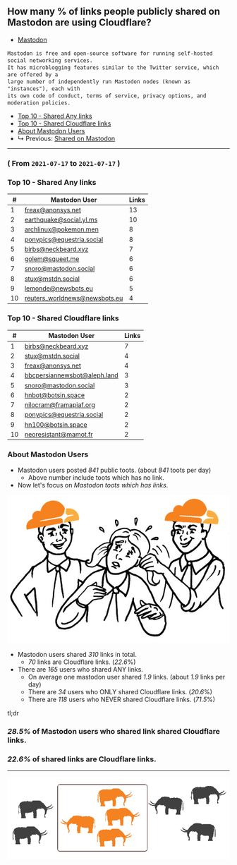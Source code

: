 ## How many % of links people publicly shared on Mastodon are using Cloudflare?


- [Mastodon](https://en.wikipedia.org/wiki/Mastodon_(software))
```
Mastodon is free and open-source software for running self-hosted social networking services. 
It has microblogging features similar to the Twitter service, which are offered by a 
large number of independently run Mastodon nodes (known as "instances"), each with 
its own code of conduct, terms of service, privacy options, and moderation policies.
```


- [Top 10 - Shared Any links](cloudflared_shared_mastodon.md#top-10-shared-any-links)
- [Top 10 - Shared Cloudflare links](cloudflared_shared_mastodon.md#top-10-shared-cloudflare-links)
- [About Mastodon Users](cloudflared_shared_mastodon.md#about-mastodon-users)
- ↳ Previous: [Shared on Mastodon](shared_on_mastodon.md)

----

### ( From `2021-07-17` to `2021-07-17` )

### Top 10 - Shared Any links

[//]: # (do not edit this line start; t1)

| # | Mastodon User | Links |
| --- | --- | --- |
| 1 | freax@anonsys.net | 13 |
| 2 | earthquake@social.yl.ms | 10 |
| 3 | archlinux@pokemon.men | 8 |
| 4 | ponypics@equestria.social | 8 |
| 5 | birbs@neckbeard.xyz | 7 |
| 6 | golem@squeet.me | 6 |
| 7 | snoro@mastodon.social | 6 |
| 8 | stux@mstdn.social | 6 |
| 9 | lemonde@newsbots.eu | 5 |
| 10 | reuters_worldnews@newsbots.eu | 4 |

[//]: # (do not edit this line end)


### Top 10 - Shared Cloudflare links

[//]: # (do not edit this line start; t2)

| # | Mastodon User | Links |
| --- | --- | --- |
| 1 | birbs@neckbeard.xyz | 7 |
| 2 | stux@mstdn.social | 4 |
| 3 | freax@anonsys.net | 4 |
| 4 | bbcpersiannewsbot@aleph.land | 3 |
| 5 | snoro@mastodon.social | 3 |
| 6 | hnbot@botsin.space | 2 |
| 7 | nilocram@framapiaf.org | 2 |
| 8 | ponypics@equestria.social | 2 |
| 9 | hn100@botsin.space | 2 |
| 10 | neoresistant@mamot.fr | 2 |

[//]: # (do not edit this line end)


### About Mastodon Users

[//]: # (do not edit this line start; t3)


- Mastodon users posted *841* public toots. (about *841* toots per day)
  - Above number include toots which has no link.
- Now let's focus on *Mastodon toots which has links*.

![](../image/bully.jpg)

- Mastodon users shared *310* links in total.
  - *70* links are Cloudflare links. (*22.6*%)
- There are *165* users who shared ANY links.
  - On average one mastodon user shared *1.9* links. (about *1.9* links per day)
  - There are *34* users who ONLY shared Cloudflare links. (*20.6*%)
  - There are *118* users who NEVER shared Cloudflare links. (*71.5*%)

tl;dr
### *28.5%* of Mastodon users who shared link shared Cloudflare links.
### *22.6%* of shared links are Cloudflare links.

[//]: # (do not edit this line end)


----

![](../image/mastodoncf.jpg)
